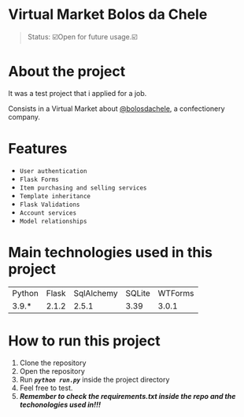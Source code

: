 # Virtual Market Bolos da Chele

> Status: ☑️Open for future usage.☑️

# About the project
It was a test project that i applied for a job.

Consists in a Virtual Market about [@bolosdachele](https://www.instagram.com/bolosdachele/), a  confectionery company.

# Features
+ `User authentication`
+ `Flask Forms`
+ `Item purchasing and selling services`
+ `Template inheritance`
+ `Flask Validations`
+ `Account services`
+ `Model relationships`

# Main technologies used in this project
<table>
        <tr tag="Name">
            <td>Python</td>
            <td>Flask</td>
            <td>SqlAlchemy</td>
            <td>SQLite</td>
            <td>WTForms</td>
        </tr>
        <tr tag="Version">
            <td>3.9.*</td>
            <td>2.1.2</td>
            <td>2.5.1</td>
            <td>3.39</td>
            <td>3.0.1</td>
        </tr>
    </table>


# How to run this project

1. Clone the repository
2. Open the repository
3. Run ***`python run.py`*** inside the project directory
4. Feel free to test.
5. ***Remember to check the requirements.txt inside the repo and the techonologies used in!!!***